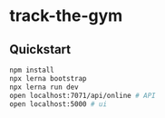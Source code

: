 # track-the-gym

## Quickstart

```bash
npm install
npx lerna bootstrap
npx lerna run dev
open localhost:7071/api/online # API
open localhost:5000 # ui
```
